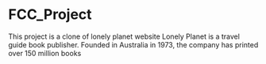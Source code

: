 # FCC_Project
This project is a clone of lonely planet website
Lonely Planet is a travel guide book publisher. Founded in Australia in 1973, the company has printed over 150 million books
